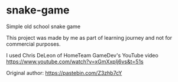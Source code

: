 # snake-game
Simple old school snake game

This project was made by me as part of learning journey and not for commercial purposes.

I used Chris DeLeon of HomeTeam GameDev's YouTube video https://www.youtube.com/watch?v=xGmXxpIj6vs&t=51s

Original author: https://pastebin.com/Z3zhb7cY
